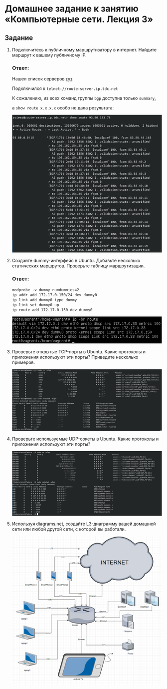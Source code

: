 # Домашнее задание к занятию «Компьютерные сети. Лекция 3»

## Задание

1. Подключитесь к публичному маршрутизатору в интернет. Найдите маршрут к вашему публичному IP.

    ### Ответ:

    Нашел список серверов [тут](https://www.routeservers.org/)

    Подключился к `telnet://route-server.ip.tdc.net`

    К сожалению, из всех команд группы `bgp` доступна только `summary`, 
    
    а `show route x.x.x.x` особо не дала результата:

    ![8_1](images/8_1.png)


2. Создайте dummy-интерфейс в Ubuntu. Добавьте несколько статических маршрутов. Проверьте таблицу маршрутизации.

    ### Ответ:

    ```
    modprobe -v dummy numdummies=2
    ip addr add 172.17.0.150/24 dev dummy0
    ip link add dummy0 type dummy
    ip link set dummy0 up
    ip route add 172.17.0.150 dev dummy0
    ```


    ![8_2](images/8_2.png)

3. Проверьте открытые TCP-порты в Ubuntu. Какие протоколы и приложения используют эти порты? Приведите несколько примеров.

    ![8_3](images/8_3.png)

4. Проверьте используемые UDP-сокеты в Ubuntu. Какие протоколы и приложения используют эти порты?

    ![8_4](images/8_4.png)

5. Используя diagrams.net, создайте L3-диаграмму вашей домашней сети или любой другой сети, с которой вы работали. 

    ![8_5](images/8_5.png)


